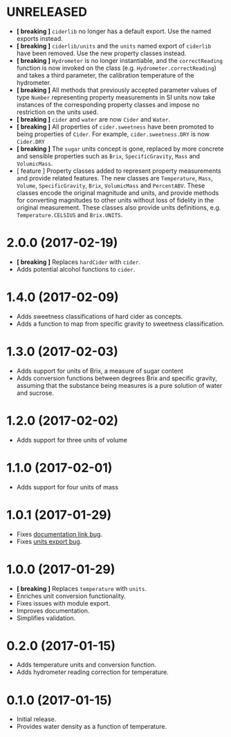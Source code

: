 # UNRELEASED
 
 * **[ breaking ]** `ciderlib` no longer has a default export. Use the named exports instead.
 * **[ breaking ]** `ciderlib/units` and the `units` named export of `ciderlib` have been removed.
   Use the new property classes instead.
 * **[ breaking ]** `Hydrometer` is no longer instantiable, and the `correctReading` function is now
   invoked on the class (e.g. `Hydrometer.correctReading`) and takes a third parameter, the
   calibration temperature of the hydrometer.
 * **[ breaking ]** All methods that previously accepted parameter values of type `Number` representing
   property measurements in SI units now take instances of the corresponding property classes and
   impose no restriction on the units used.
 * **[ breaking ]** `cider` and `water` are now `Cider` and `Water`.
 * **[ breaking ]** All properties of `cider.sweetness` have been promoted to being properties of
   `Cider`. For example, `cider.sweetness.DRY` is now `Cider.DRY`
 * **[ breaking ]** The `sugar` units concept is gone, replaced by more concrete and sensible
   properties such as `Brix`, `SpecificGravity`, `Mass` and `VolumicMass`.
 * [ feature ] Property classes added to represent property measurements and provide related
   features. The new classes are `Temperature`, `Mass`, `Volume`, `SpecificGravity`, `Brix`,
   `VolumicMass` and `PercentABV`. These classes encode the original magnitude and units, and
   provide methods for converting magnitudes to other units without loss of fidelity in the
   original measurement. These classes also provide units definitions, e.g.
   `Temperature.CELSIUS` and `Brix.UNITS`.
 
# 2.0.0 (2017-02-19)

  * **[ breaking ]** Replaces `hardCider` with `cider`.
  * Adds potential alcohol functions to `cider`.

# 1.4.0 (2017-02-09)

  * Adds sweetness classifications of hard cider as concepts.
  * Adds a function to map from specific gravity to sweetness classification.

# 1.3.0 (2017-02-03)

  * Adds support for units of Brix, a measure of sugar content
  * Adds conversion functions between degrees Brix and specific gravity,
    assuming that the substance being measures is a pure solution of water
    and sucrose.

# 1.2.0 (2017-02-02)

  * Adds support for three units of volume

# 1.1.0 (2017-02-01)

  * Adds support for four units of mass

# 1.0.1 (2017-01-29)

  * Fixes [documentation link bug](https://github.com/mvolk/ciderlib/issues/3).
  * Fixes [units export bug](https://github.com/mvolk/ciderlib/issues/4).

# 1.0.0 (2017-01-29)

  * **[ breaking ]** Replaces `temperature` with `units`.
  * Enriches unit conversion functionality.
  * Fixes issues with module export.
  * Improves documentation.
  * Simplifies validation.

# 0.2.0 (2017-01-15)

  * Adds temperature units and conversion function.
  * Adds hydrometer reading correction for temperature.

# 0.1.0 (2017-01-15)

  * Initial release.
  * Provides water density as a function of temperature.
